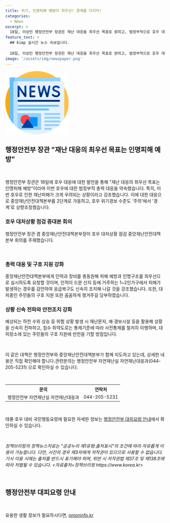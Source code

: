 ```yaml
---
title: 위기, 인명피해 예방이 최우선! 경계를 다지자!
categories:
  - News
excerpt: >
  18일, 이상민 행정안전부 장관은 재난 대응을 최우선 목표로 밝히고, 범정부적으로 호우 대응에 총력을 기울일 것이라고 전했습니다. 호우로 발생한 피해 우려를 공유하며, 중앙재난안전대책본부를 2단계로 가동하여 대응할 것이라고 강조했습니다. 또한, 피해 예방과 인명구조에 최우선으로 노력하며, 취약지역과 시설에 대한 선제적 대피 및 통제 조치를 촉구했습니다. 또한, 관계부처와 지자체에게 피해 수습과 구호 지원에 총력을 기울일 것을 당부했습니다.
feature_text: >
  ## kimp 실시간 뉴스 속보입니다.

  18일, 이상민 행정안전부 장관은 재난 대응을 최우선 목표로 밝히고, 범정부적으로 호우 대응에 총력을 기울일 것이라고 전했습니다. 호우로 발생한 피해 우려를 공유하며, 중앙재난안전대책본부를 2단계로 가동하여 대응할 것이라고 강조했습니다. 또한, 피해 예방과 인명구조에 최우선으로 노력하며, 취약지역과 시설에 대한 선제적 대피 및 통제 조치를 촉구했습니다. 또한, 관계부처와 지자체에게 피해 수습과 구호 지원에 총력을 기울일 것을 당부했습니다.
image: '/assets/img/newspaper.png'
---
```


<p><img src="/assets/img/newspaper.png" alt="kimplant 속보" /></p>

<h2 data-ke-size="size26">행정안전부 장관 "재난 대응의 최우선 목표는 인명피해 예방"</h2>

<p data-ke-size="size16">&nbsp;</p>

<p>행정안전부 장관은 18일에 호우 대응에 대한 발언을 통해 "재난 대응의 최우선 목표는 인명피해 예방"이라며 이번 호우에 대한 범정부적 총력 대응을 약속했습니다. 특히, 이번 호우로 인한 재난피해가 크게 우려되는 상황이라고 강조했습니다. 이에 대한 대응으로 중앙재난안전대책본부를 2단계로 가동하고, 호우 위기경보 수준도 '주의'에서 '경계'로 상향조정했습니다.</p>

<h3 data-ke-size="size24">호우 대처상황 점검 중대본 회의</h3>

<p data-ke-size="size16">행정안전부 장관 겸 중앙재난안전대책본부장이 호우 대처상황 점검 중앙재난안전대책본부 회의를 주재했습니다.</p>

<p data-ke-size="size16">&nbsp;</p>

<h3 data-ke-size="size24">총력 대응 및 구호 지원 강화</h3>

<p>중앙재난안전대책본부에게 인력과 장비를 총동원해 피해 예방과 인명구조를 최우선으로 실시하도록 요청할 것이며, 인적이 드문 산지 등에 거주하는 1~2인가구에서 피해가 발생하는 경우를 감안하여 응급복구도 신속히 조치해 나갈 것을 강조했습니다. 또한, 대피중인 주민들의 구호 지원 또한 꼼꼼하게 챙겨주길 당부하였습니다.</p>

<h3 data-ke-size="size24">상황 신속 전파와 안전조치 강화</h3>

<p>예상되는 하천 수위 상승 등 위험 상황 발생 시 재난문자, 예·경보시설 등을 활용해 상황을 신속히 전파하고, 침수 취약도로는 통제기준에 따라 사전통제를 철저히 이행하며, 대피장소에 있는 주민들의 구호 지원에 만전을 기할 방침입니다.</p>

<p data-ke-size="size16">&nbsp;</p>

<p>이 같은 대책은 행정안전부와 중앙재난안전대책본부가 함께 지도하고 있는데, 상세한 내용은 직접 확인해야 합니다.관련문의는 행정안전부 자연재난실 자연재난대응과(044-205-5231) 으로 확인하실 수 있습니다.</p>

<p data-ke-size="size16">&nbsp;</p>

<table>
  <tr>
    <th>문의</th>
    <th>연락처</th>
  </tr>
  <tr>
    <td>행정안전부 자연재난실 자연재난대응과</td>
    <td>044-205-5231</td>
  </tr>
</table>

<p data-ke-size="size16">&nbsp;</p>

<p>태풍·호우 대비 국민행동요령에 필요한 자세한 정보는 <a href="https://www.safekorea.go.kr" target="_blank">행정안전부 대피요령 안내</a>에서 확인하실 수 있습니다.</p>

<p data-ke-size="size16">&nbsp;</p>

<p><em>정책브리핑의 정책뉴스자료는 "공공누리 제1유형:출처표시"의 조건에 따라 자유롭게 이용이 가능합니다. 다만, 사진의 경우 제3자에게 저작권이 있으므로 사용할 수 없습니다. 기사 이용 시에는 출처를 반드시 표기해야 하며, 위반 시 저작권법 제37조 및 제138조에 따라 처벌될 수 있습니다. &lt;자료출처=정책브리핑 https://www.korea.kr></em></p>

<p data-ke-size="size16">&nbsp;</p>

<h2 data-ke-size="size26">행정안전부 대피요령 안내</h2>

<p data-ke-size="size16">&nbsp;</p>
유용한 생활 정보가 필요하시다면, <a href="https://onioninfo.kr" rel="dofollow">onioninfo.kr</a>


